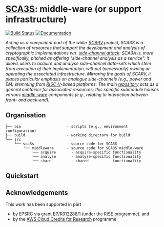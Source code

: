 # [SCA3S](https://github.com/scarv/sca3s): middle-ware (or support infrastructure)

<!--- -------------------------------------------------------------------- --->

[![Build Status](https://travis-ci.com/scarv/sca3s-middleware.svg)](https://travis-ci.com/scarv/sca3s-middleware)
[![Documentation](https://codedocs.xyz/scarv/sca3s-middleware.svg)](https://codedocs.xyz/scarv/sca3s-middleware)

<!--- -------------------------------------------------------------------- --->

*Acting as a component part of the wider
[SCARV](https://www.scarv.org)
project,
SCA3S is a collection of resources that support the development 
and analysis of cryptographic implementations wrt.
[side-channel attack](https://en.wikipedia.org/wiki/Side-channel_attack):
SCA3A is, more specifically, pitched as offering
"side-channel analysis as a service":
it allows users to acquire and analyse side-channel data-sets which stem 
from execution of their implementation, without (necessarily) owning or 
operating the associated infrastructure.
Mirroring the goals of SCARV, it places particular emphasis on analogue 
side-channels (e.g., power and EM) stemming from
[RISC-V](https://riscv.org)-based
platforms.
The main
[repository](https://github.com/scarv/sca3s)
acts as a general container for associated resources;
this specific submodule houses
various 
[middle-ware](https://en.wikipedia.org/wiki/Middleware)
components (e.g., relating to interaction between front- and back-end).*

<!--- -------------------------------------------------------------------- --->

## Organisation

```
├── bin                     - scripts (e.g., environment configuration)
├── build                   - working directory for build
└── src
    └── sca3s               - source code for SCA3S
        └── middleware      - source code for SCA3S middle-ware
            ├── acquire       - acquire-specific functionality
            ├── analyse       - analyse-specific functionality
            └── share         - shared           functionality
```

<!--- -------------------------------------------------------------------- --->

## Quickstart


<!--- -------------------------------------------------------------------- --->

## Acknowledgements

This work has been supported in part 

- by EPSRC via grant 
  [EP/R012288/1](https://gow.epsrc.ukri.org/NGBOViewGrant.aspx?GrantRef=EP/R012288/1) (under the [RISE](https://www.ukrise.org) programme), 
  and 
- by the
  [AWS Cloud Credits for Research](https://aws.amazon.com/research-credits)
  programme.

<!--- -------------------------------------------------------------------- --->
